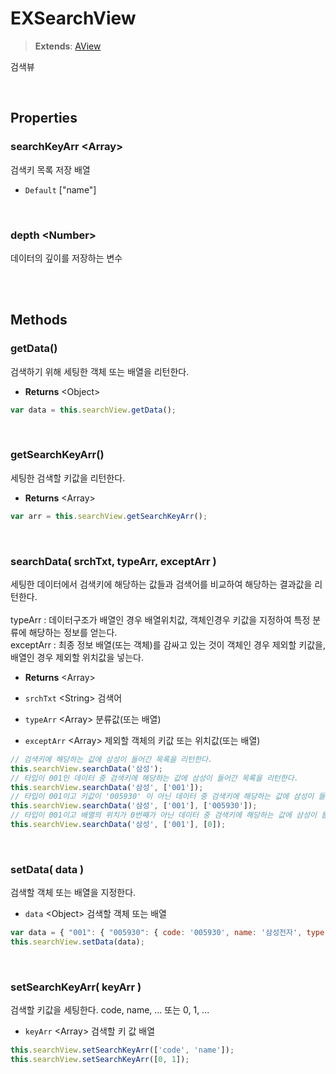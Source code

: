 # EXSearchView
> **Extends**: [AView](../afc/AView.md)

검색뷰

<br/>

## Properties

<!-- ### frwName



<br/> -->

### searchKeyArr \<Array>

검색키 목록 저장 배열

* `Default` ["name"]

<br/>

### depth \<Number>

데이터의 깊이를 저장하는 변수

<br/>
<br/>

## Methods

### getData()

검색하기 위해 세팅한 객체 또는 배열을 리턴한다.

* **Returns** \<Object>

```js
var data = this.searchView.getData();
```

<br/>

### getSearchKeyArr()

세팅한 검색할 키값을 리턴한다.

* **Returns** \<Array>

```js
var arr = this.searchView.getSearchKeyArr();
```

<br/>

### searchData( srchTxt, typeArr, exceptArr )

세팅한 데이터에서 검색키에 해당하는 값들과 검색어를 비교하여 해당하는 결과값을 리턴한다.<br/><br/>typeArr : 데이터구조가 배열인 경우 배열위치값, 객체인경우 키값을 지정하여 특정 분류에 해당하는 정보를 얻는다.<br/>exceptArr : 최종 정보 배열(또는 객체)를 감싸고 있는 것이 객체인 경우 제외할 키값을, 배열인 경우 제외할 위치값을 넣는다.

* **Returns** \<Array>

* `srchTxt` \<String> 검색어
* `typeArr` \<Array> 분류값(또는 배열)
* `exceptArr` \<Array> 제외할 객체의 키값 또는 위치값(또는 배열)

```js
// 검색키에 해당하는 값에 삼성이 들어간 목록을 리턴한다.
this.searchView.searchData('삼성');
// 타입이 001인 데이터 중 검색키에 해당하는 값에 삼성이 들어간 목록을 리턴한다.
this.searchView.searchData('삼성', ['001']);
// 타입이 001이고 키값이 '005930' 이 아닌 데이터 중 검색키에 해당하는 값에 삼성이 들어간 목록을 리턴한다.
this.searchView.searchData('삼성', ['001'], ['005930']);
// 타입이 001이고 배열의 위치가 0번째가 아닌 데이터 중 검색키에 해당하는 값에 삼성이 들어간 목록을 리턴한다.
this.searchView.searchData('삼성', ['001'], [0]);
```

<br/>

### setData( data )

검색할 객체 또는 배열을 지정한다.

* `data` \<Object> 검색할 객체 또는 배열

```js
var data = { "001": { "005930": { code: '005930', name: '삼성전자', type: '001', ... } } };
this.searchView.setData(data);
```

<br/>

### setSearchKeyArr( keyArr )

검색할 키값을 세팅한다. code, name, ... 또는 0, 1, ...

* `keyArr` \<Array> 검색할 키 값 배열

```js
this.searchView.setSearchKeyArr(['code', 'name']);
this.searchView.setSearchKeyArr([0, 1]);
```

<br/>
<br/>
